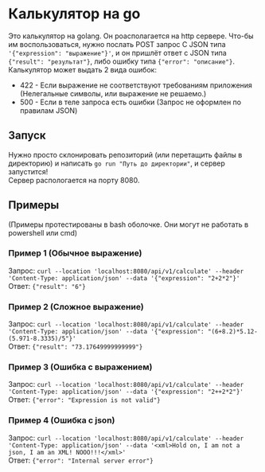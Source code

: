 # Калькулятор на go

Это калькулятор на golang. Он роасполагается на http сервере. Что-бы им воспользоваться, нужно послать POST запрос С JSON типа `'{"expression": "выражение"}'`, и он пришлёт ответ с JSON типа `{"result": "результат"}`, либо ошибку типа `{"error": "описание"}`. Калькулятор может выдать 2 вида ошибок:
* 422 - Если выражение не соответствуют требованиям приложения (Нелегальные символы, или выражение не решаемо.)
* 500 - Если в теле запроса есть ошибки (Запрос не оформлен по правилам JSON)

## Запуск

Нужно просто склонировать репозиторий (или перетащить файлы в директорию) и написать `go run "Путь до директории"`, и сервер запустится!\
Сервер распологается на порту 8080.

## Примеры
(Примеры протестированы в bash оболочке. Они могут не работать в powershell или cmd)

### Пример 1 (Обычное выражение)
Запрос: `curl --location 'localhost:8080/api/v1/calculate' --header 'Content-Type: application/json' --data '{"expression": "2+2*2"}'`\
Ответ: `{"result": "6"}`

### Пример 2 (Сложное выражение)
Запрос: `curl --location 'localhost:8080/api/v1/calculate' --header 'Content-Type: application/json' --data '{"expression": "(6+8.2)*5.12-(5.971-8.3335)/5"}'`\
Ответ: `{"result": "73.17649999999999"}`

### Пример 3 (Ошибка с выражением)
Запрос: `curl --location 'localhost:8080/api/v1/calculate' --header 'Content-Type: application/json' --data '{"expression": "2++2*2"}'`\
Ответ: `{"error": "Expression is not valid"}`

### Пример 4 (Ошибка с json)
Запрос: `curl --location 'localhost:8080/api/v1/calculate' --header 'Content-Type: application/json' --data '<xml>Hold on, I am not a json, I am an XML! NOOO!!!</xml>'`\
Ответ: `{"error": "Internal server error"}`